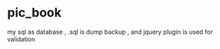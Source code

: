 pic_book
========
my sql as database , .sql is dump backup , and jquery plugin is used for validation